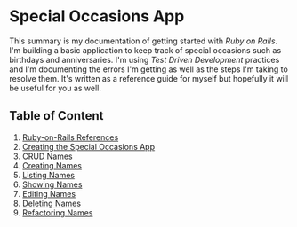 Special Occasions App
==================================================
This summary is my documentation of getting started with _Ruby on Rails_. I'm building a basic application to keep track of special occasions such as birthdays and anniversaries. I'm using _Test Driven Development_ practices and I'm documenting the errors I'm getting as well as the steps I'm taking to resolve them. It's written as a reference guide for myself but hopefully it will be useful for you as well.

## Table of Content
1. [Ruby-on-Rails References](/Ruby_On_Rails.md)
2. [Creating the Special Occasions App](/Creating_Special_Occasions_App.md)
3. [CRUD Names](/CRUD_Names.md)
  1. [Creating Names](/Creating_Names.md)
  2. [Listing Names](/Listing_Names.md)
  3. [Showing Names](/Showing_Names.md)
  4. [Editing Names](/Editing_Names.md)
  5. [Deleting Names](/Deleting_Names.md)
  6. [Refactoring Names](/Refactoring_Names.md)
